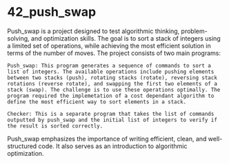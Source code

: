 # 42_push_swap

Push_swap is a project designed to test algorithmic thinking, problem-solving, and optimization skills. The goal is to sort a stack of integers using a limited set of operations, while achieving the most efficient solution in terms of the number of moves. The project consists of two main programs:

    Push_swap: This program generates a sequence of commands to sort a list of integers. The available operations include pushing elements between two stacks (push), rotating stacks (rotate), reversing stack rotations (reverse rotate), and swapping the first two elements of a stack (swap). The challenge is to use these operations optimally. The program required the implemetation of a cost dependant algorithm to define the most efficient way to sort elements in a stack.

    Checker: This is a separate program that takes the list of commands outputted by push_swap and the initial list of integers to verify if the result is sorted correctly.

Push_swap emphasizes the importance of writing efficient, clean, and well-structured code. It also serves as an introduction to algorithmic optimization.

